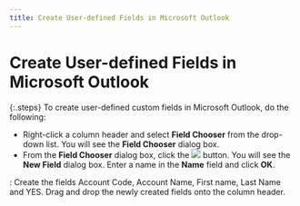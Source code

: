 ```yaml
---
title: Create User-defined Fields in Microsoft Outlook
---
```


# Create User-defined Fields in Microsoft Outlook


{:.steps}
To create user-defined custom fields in Microsoft  Outlook, do the following:

- Right-click  a column header and select **Field Chooser**  from the drop-down list. You will see the **Field 
 Chooser** dialog box.
- From the **Field Chooser** dialog box, click the  ![]({{site.mb_baseurl}}/img/mailbridge_new_button.gif) button. You will see the **New 
 Field** dialog box. Enter a name in the **Name**  field and click **OK**.

: Create the fields Account Code, Account Name, First  name, Last Name and YES. Drag and drop the newly created fields onto the  column header.
